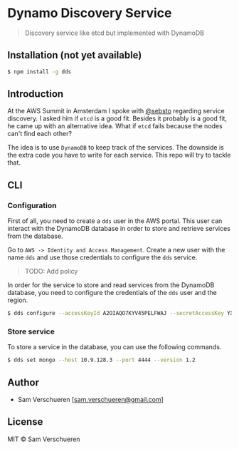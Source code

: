 # Dynamo Discovery Service

> Discovery service like etcd but implemented with DynamoDB

## Installation (not yet available)

```bash
$ npm install -g dds
```

## Introduction

At the AWS Summit in Amsterdam I spoke with [@sebsto](https://twitter.com/sebsto) regarding service discovery. I asked 
him if `etcd` is a good fit. Besides it probably is a good fit, he came up with an alternative idea. What if `etcd` 
fails because the nodes can't find each other?

The idea is to use `DynamoDB` to keep track of the services. The downside is the extra code you have to write for 
each service. This repo will try to tackle that.

## CLI

### Configuration

First of all, you need to create a `dds` user in the AWS portal. This user can interact with the DynamoDB database in order to
store and retrieve services from the database.

Go to `AWS -> Identity and Access Management`. Create a new user with the name `dds` and use those credentials to configure the
`dds` service.

> TODO: Add policy

In order for the service to store and read services from the DynamoDB database, you need to configure the credentials of
the `dds` user and the region.

```bash
$ dds configure --accessKeyId A2OIAQO7KYV45PELFWAJ --secretAccessKey YXImTkYVxDFPo2zQfCPBdhyzXHZY5h9g+HlFUF8i --region us-west-1
```

### Store service

To store a service in the database, you can use the following commands.

```bash
$ dds set mongo --host 10.9.128.3 --port 4444 --version 1.2
```

## Author

- Sam Verschueren [<sam.verschueren@gmail.com>]

## License

MIT © Sam Verschueren